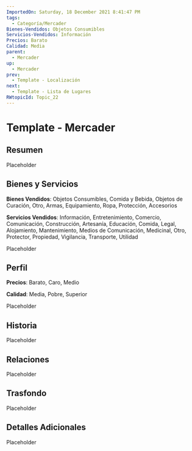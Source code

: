```yaml
---
ImportedOn: Saturday, 18 December 2021 8:41:47 PM
tags:
  - Categoría/Mercader
Bienes-Vendidos: Objetos Consumibles
Servicios-Vendidos: Información
Precios: Barato
Calidad: Media
parent:
  - Mercader
up:
  - Mercader
prev:
  - Template - Localización
next:
  - Template - Lista de Lugares
RWtopicId: Topic_22
---
```

# Template - Mercader
## Resumen
Placeholder

## Bienes y Servicios
**Bienes Vendidos**: Objetos Consumibles, Comida y Bebida, Objetos de Curación, Otro, Armas, Equipamiento, Ropa, Protección, Accesorios

**Servicios Vendidos**: Información, Entretenimiento, Comercio, Comunicación, Construcción, Artesanía, Educación, Comida, Legal, Alojamiento, Mantenimiento, Medios de Comunicación, Medicinal, Otro, Protector, Propiedad, Vigilancia, Transporte, Utilidad

Placeholder

## Perfil
**Precios**: Barato, Caro, Medio

**Calidad**: Media, Pobre, Superior

Placeholder

## Historia
Placeholder

## Relaciones
Placeholder

## Trasfondo
Placeholder

## Detalles Adicionales
Placeholder

